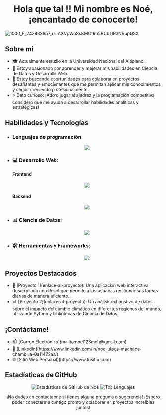 <h1 align="center">Hola que tal !! Mi nombre es Noé, ¡encantado de conocerte!</h1>

![1000_F_242833857_rsLAXVpWoSsKMOt9n5BCb4IRdNRupQ8X](https://github.com/newneo4/newneo4/assets/105571999/15ce25a7-7754-4fab-8ade-6657a3c90836)

<h2>Sobre mí</h2>
<ul>
  <li>🎓 Actualmente estudio en la Universidad Nacional del Altiplano.</li>
  <li>🌱 Estoy apasionado por aprender y mejorar mis habilidades en Ciencia de Datos y Desarrollo Web.</li>
  <li>💼 Estoy buscando oportunidades para colaborar en proyectos desafiantes y emocionantes que me permitan aplicar mis conocimientos y seguir creciendo profesionalmente.</li>
  <li>⚡ Dato curioso: ¡Adoro jugar al ajedrez y la programación competitiva considero que me ayuda a desarrollar habilidades analíticas y estratégicas!</li>
</ul>

<h2>Habilidades y Tecnologías</h2>
<ul>
  <li><h3>Lenguajes de programación</h3></li>
  <p align="center">
    <a href="https://skillicons.dev">
      <img src="https://skillicons.dev/icons?i=cpp,js,py,r,java,c" />
    </a>
  </p>
  <li><h3>💻 Desarrollo Web:</h3></li>
  <h4>Frontend</h4>
  <p align="center">
    <a href="https://skillicons.dev">
      <img src="https://skillicons.dev/icons?i=react,html,css,tailwind,vite,bootstrap,figma,astro" />
    </a>
  </p>
  <h4>Backend</h4>
  <p align="center">
    <a href="https://skillicons.dev">
      <img src="https://skillicons.dev/icons?i=nodejs,spring,express,mongodb,postgres,mysql,nextjs,flask" />
    </a>
  </p>
  <li><h3>📊 Ciencia de Datos:</h3></li>
  <p align="center">
    <a href="https://skillicons.dev">
      <img src="https://skillicons.dev/icons?i=sklearn,selenium,tensorflow,opencv,pytorch" />
    </a>
  </p>
  <li><h3>🛠️ Herramientas y Frameworks:</h3></li>
  <p align="center">
    <a href="https://skillicons.dev">
      <img src="https://skillicons.dev/icons?i=github,git,linux,docker,ps" />
    </a>
  </p>
</ul>

<h2>Proyectos Destacados</h2>
<ul>
  <li>🚀 [Proyecto 1](enlace-al-proyecto): Una aplicación web interactiva desarrollada con React que permite a los usuarios gestionar sus tareas diarias de manera eficiente.</li>
  <li>📊 [Proyecto 2](enlace-al-proyecto): Un análisis exhaustivo de datos sobre el impacto del cambio climático en diferentes regiones del mundo, utilizando Python y bibliotecas de Ciencia de Datos.</li>
</ul>

<h2>¡Contáctame!</h2>
<ul>
  <li>📫 [Correo Electrónico](mailto:noel123mch@gmail.com)</li>
  <li>💼 [LinkedIn](https://www.linkedin.com/in/noe-ulises-machaca-chambilla-0a11472aa/)</li>
  <li>🌐 [Sitio Web Personal](https://www.tusitio.com)</li>
</ul>

<h2>Estadísticas de GitHub</h2>
<div align="center">
  <picture>
    <source
      srcset="https://github-readme-stats.vercel.app/api?username=newneo4&show_icons=true&theme=dark"
      media="(prefers-color-scheme: dark)"
    />
    <source
      srcset="https://github-readme-stats.vercel.app/api?username=newneo4&show_icons=true"
      media="(prefers-color-scheme: light), (prefers-color-scheme: no-preference)"
    />
    <img src="https://github-readme-stats.vercel.app/api?username=newneo4&show_icons=true" alt="Estadísticas de GitHub de Noé" />
  </picture>
  <picture>
    <source
      srcset="https://github-readme-stats.vercel.app/api/top-langs/?username=newneo4&layout=compact&theme=dark"
      media="(prefers-color-scheme: dark)"
    />
    <source
      srcset="https://github-readme-stats.vercel.app/api/top-langs/?username=newneo4&layout=compact"
      media="(prefers-color-scheme: light), (prefers-color-scheme: no-preference)"
    />
    <img src="https://github-readme-stats.vercel.app/api/top-langs/?username=newneo4&layout=compact" alt="Top Lenguajes" />
  </picture>
</div>

<p align="center">
  ¡No dudes en contactarme si tienes alguna pregunta o sugerencia! ¡Espero poder conectarme contigo pronto y colaborar en proyectos increíbles juntos!
</p>
